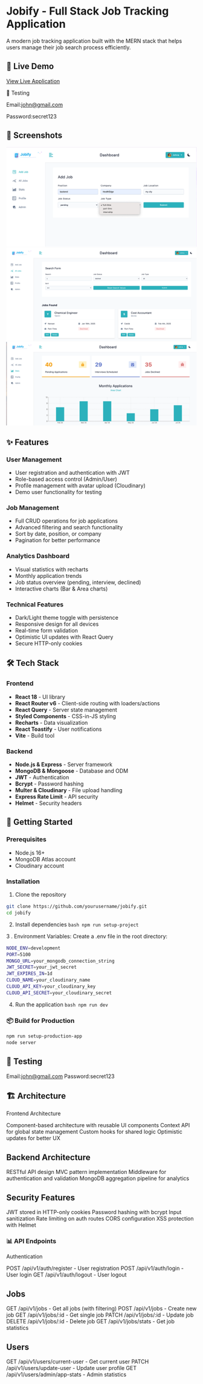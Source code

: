 # Jobify - Full Stack Job Tracking Application

A modern job tracking application built with the MERN stack that helps users manage their job search process efficiently.

## 🚀 Live Demo
[View Live Application](https://jobify-my-mern-project.onrender.com)

🧪 Testing

Email:john@gmail.com

Password:secret123


## 📸 Screenshots
![Dashboard](./screenshots/dashboard.png)
![Job List](./screenshots/job-list.png)
![Stats](./screenshots/stats.png)

## ✨ Features

### User Management
- User registration and authentication with JWT
- Role-based access control (Admin/User)
- Profile management with avatar upload (Cloudinary)
- Demo user functionality for testing

### Job Management
- Full CRUD operations for job applications
- Advanced filtering and search functionality
- Sort by date, position, or company
- Pagination for better performance

### Analytics Dashboard
- Visual statistics with recharts
- Monthly application trends
- Job status overview (pending, interview, declined)
- Interactive charts (Bar & Area charts)

### Technical Features
- Dark/Light theme toggle with persistence
- Responsive design for all devices
- Real-time form validation
- Optimistic UI updates with React Query
- Secure HTTP-only cookies

## 🛠️ Tech Stack

### Frontend
- **React 18** - UI library
- **React Router v6** - Client-side routing with loaders/actions
- **React Query** - Server state management
- **Styled Components** - CSS-in-JS styling
- **Recharts** - Data visualization
- **React Toastify** - User notifications
- **Vite** - Build tool

### Backend
- **Node.js & Express** - Server framework
- **MongoDB & Mongoose** - Database and ODM
- **JWT** - Authentication
- **Bcrypt** - Password hashing
- **Multer & Cloudinary** - File upload handling
- **Express Rate Limit** - API security
- **Helmet** - Security headers

## 🚦 Getting Started

### Prerequisites
- Node.js 16+
- MongoDB Atlas account
- Cloudinary account

### Installation

1. Clone the repository
```bash
git clone https://github.com/yourusername/jobify.git
cd jobify
``` 

2. Install dependencies
`bash
npm run setup-project
`

3 . Environment Variables: Create a .env file in the root directory:
```bash
NODE_ENV=development
PORT=5100
MONGO_URL=your_mongodb_connection_string
JWT_SECRET=your_jwt_secret
JWT_EXPIRES_IN=1d
CLOUD_NAME=your_cloudinary_name
CLOUD_API_KEY=your_cloudinary_key
CLOUD_API_SECRET=your_cloudinary_secret
```

4. Run the application
`bash
npm run dev
`

### 📦 Build for Production
``` bash
npm run setup-production-app
node server
```

## 🧪 Testing
Email:john@gmail.com
Password:secret123


## 🏗️ Architecture
Frontend Architecture

Component-based architecture with reusable UI components
Context API for global state management
Custom hooks for shared logic
Optimistic updates for better UX

## Backend Architecture

RESTful API design
MVC pattern implementation
Middleware for authentication and validation
MongoDB aggregation pipeline for analytics

## Security Features

JWT stored in HTTP-only cookies
Password hashing with bcrypt
Input sanitization
Rate limiting on auth routes
CORS configuration
XSS protection with Helmet

### 📊 API Endpoints
Authentication

POST /api/v1/auth/register - User registration
POST /api/v1/auth/login - User login
GET /api/v1/auth/logout - User logout

## Jobs

GET /api/v1/jobs - Get all jobs (with filtering)
POST /api/v1/jobs - Create new job
GET /api/v1/jobs/:id - Get single job
PATCH /api/v1/jobs/:id - Update job
DELETE /api/v1/jobs/:id - Delete job
GET /api/v1/jobs/stats - Get job statistics

## Users

GET /api/v1/users/current-user - Get current user
PATCH /api/v1/users/update-user - Update user profile
GET /api/v1/users/admin/app-stats - Admin statistics

